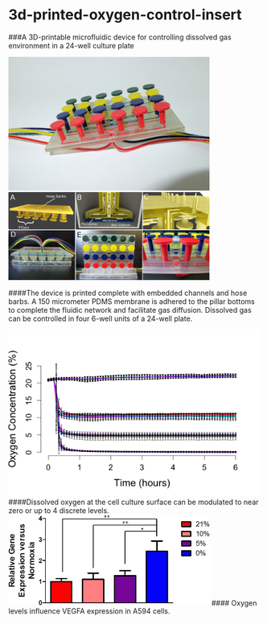 # 3d-printed-oxygen-control-insert
###A 3D-printable microfluidic device for controlling dissolved gas environment in a 24-well culture plate

<img src="images/insert.JPG" style="width: 400px;"/>

<img src="images/Fig1.png" style="width: 400px;"/>

####The device is printed complete with embedded channels and hose barbs. A 150 micrometer PDMS membrane is adhered to the pillar bottoms to complete the fluidic network and facilitate gas diffusion. Dissolved gas can be controlled in four 6-well units of a 24-well plate. 

<img src="images/Fig2.png" style="width: 500px;"/>
####Dissolved oxygen at the cell culture surface can be modulated to near zero or up to 4 discrete levels.

<img src="images/Fig3.png" style="width: 400px;"/>
#### Oxygen levels influence VEGFA expression in A594 cells.


